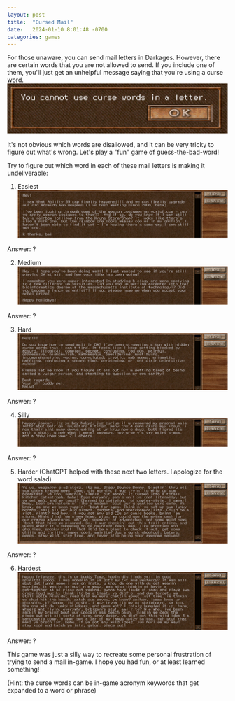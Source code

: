 ```yaml
---
layout: post
title:  "Cursed Mail"
date:   2024-01-10 8:01:48 -0700
categories: games
---
```


For those unaware, you can send mail letters in Darkages. However, there are certain words that you are not allowed to send. If you include one of them, you'll just get an unhelpful message saying that you're using a curse word.
![No Cursing Popup](/public/images/cursed-mail/no-cursing.png)


It's not obvious which words are disallowed, and it can be very tricky to figure out what's wrong. Let's play a "fun" game of guess-the-bad-word!

Try to figure out which word in each of these mail letters is making it undeliverable:


1. Easiest
![1-easy](/public/images/cursed-mail/1-easy.png)

Answer: ?

2. Medium
![2-medium](/public/images/cursed-mail/2-medium.png)

Answer: ?

3. Hard
![2-medium](/public/images/cursed-mail/3-hard.png)

Answer: ?

4. Silly
![2-medium](/public/images/cursed-mail/4-silly.png)

Answer: ?

5. Harder (ChatGPT helped with these next two letters. I apologize for the word salad)
![2-medium](/public/images/cursed-mail/5-harder.png)

Answer: ?

6. Hardest
![2-medium](/public/images/cursed-mail/6-hardest.png)

Answer: ?

This game was just a silly way to recreate some personal frustration of trying to send a mail in-game. I hope you had fun, or at least learned something!

(Hint: the curse words can be in-game acronym keywords that get expanded to a word or phrase)

